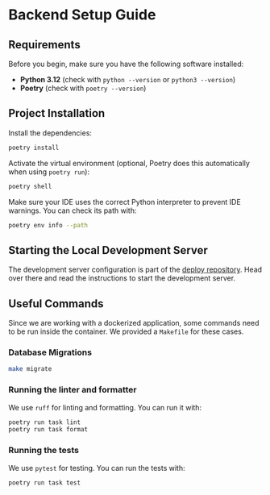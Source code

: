 # Backend Setup Guide

## **Requirements**

Before you begin, make sure you have the following software installed:

- **Python 3.12** (check with `python --version` or `python3 --version`)
- **Poetry** (check with `poetry --version`)

## **Project Installation**

Install the dependencies:

```sh
poetry install
```

Activate the virtual environment (optional, Poetry does this automatically when using `poetry run`):

```sh
poetry shell
```

Make sure your IDE uses the correct Python interpreter to prevent IDE warnings. You can check its path with:

```sh
poetry env info --path
```

## **Starting the Local Development Server**

The development server configuration is part of the [deploy repository](). Head over there and read the instructions to start the development server.

## Useful Commands

Since we are working with a dockerized application, some commands need to be run inside the container. We provided a `Makefile` for these cases.

### **Database Migrations**

```sh
make migrate
```

### **Running the linter and formatter**

We use `ruff` for linting and formatting. You can run it with:

```sh
poetry run task lint
poetry run task format
```

### **Running the tests**

We use `pytest` for testing. You can run the tests with:

```sh
poetry run task test
```